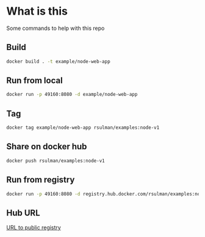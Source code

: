 # What is this

Some commands to help with this repo

## Build

```bash
docker build . -t example/node-web-app
```

## Run from local

```bash
docker run -p 49160:8080 -d example/node-web-app
```

## Tag

```bash
docker tag example/node-web-app rsulman/examples:node-v1
```

## Share on docker hub

```bash
docker push rsulman/examples:node-v1
```

## Run from registry

```bash
docker run -p 49160:8080 -d registry.hub.docker.com/rsulman/examples:node-v1
```

## Hub URL

[URL to public registry](https://hub.docker.com/layers/rsulman/examples/node-v1/images/sha256-6956cd04c1126c7996415cac1c4ff24b41726a3c520f3ffa371dfc891a26af37?context=repo)

